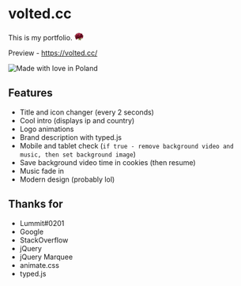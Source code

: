 # volted.cc
This is my portfolio. <img class="emoticon" src="assets/icons/rose.png">

Preview - https://volted.cc/

![Made with love in Poland](https://madewithlove.now.sh/pl?heart=true)

## Features
* Title and icon changer (every 2 seconds)
* Cool intro (displays ip and country)
* Logo animations
* Brand description with typed.js
* Mobile and tablet check (`if true - remove background video and music, then set background image`)
* Save background video time in cookies (then resume)
* Music fade in
* Modern design (probably lol)


## Thanks for
* Lummit#0201
* Google
* StackOverflow
* jQuery
* jQuery Marquee
* animate.css
* typed.js
